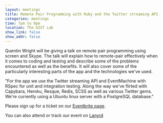 ```yaml
---
layout: meetings
title: Remote Pair Programming with Ruby and the Twitter streaming API
categories: meetings
time: 7pm to 9pm
location: The GIST Lab
show_link: false
show_addr: false
---
```


Quentin Wright will be giving a talk on remote pair programming using
screen and Skype. The talk will explain how to remote-pair effectively
when it comes to coding and testing and describe some of the problems
encountered as well as the benefits. It will also cover some of the
particularly interesting parts of the app and the technologies we've
used.

"For the app we use the Twitter streaming API and EventMachine with
RSpec for unit and integration testing. Along the way we've flirted
with Capybara, Heroku, Resque, Redis, SCSS as well as various Twitter
gems. We're currently using a Ubuntu linux server with a PostgreSQL
database."

Please sign up for a ticket on our [Eventbrite page](http://bit.ly/shrug19).

You can also attend or track our event on [Lanyrd](http://lanyrd.com/2011/shrug-19/)
